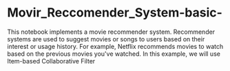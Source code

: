 # Movir_Reccomender_System-basic-
This notebook implements a movie recommender system. 
Recommender systems are used to suggest movies or songs to users based on their interest or usage history. 
For example, Netflix recommends movies to watch based on the previous movies you've watched. 
In this example, we will use Item-based Collaborative Filter
